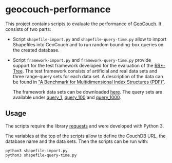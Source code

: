 geocouch-performance
====================
This project contains scripts to evaluate the performance of [GeoCouch](https://github.com/couchbase/geocouch). It consists of two parts:

* Script `shapefile-import.py` and `shapefile-query-time.py` allow to import Shapefiles into GeoCouch and to run random bounding-box queries on the created database.

* Script `framework-import.py` and `framework-query-time.py` provide support for 
  the test framework developed for the evaluation of the 
  [RR*-Tree](http://dl.acm.org/citation.cfm?id=1559929). The test framework consists
  of artificial and real data sets and three range-query sets for each data set. A 
  description of the data can be found in 
  ["A Benchmark for Multidimensional Index Structures (PDF)"](http://www.mathematik.uni-marburg.de/~rstar/benchmark/distributions.pdf).
  
  The framework data sets can be downloaded [here](http://www.mathematik.uni-marburg.de/~achakeye/data/data). 
  The query sets are available under [query_1](http://www.mathematik.uni-marburg.de/~achakeye/data/query_1/), 
  [query_100](http://www.mathematik.uni-marburg.de/~achakeye/data/query_100/) and 
  [query_1000](http://www.mathematik.uni-marburg.de/~achakeye/data/query_1000/).

Usage
------
The scripts require the library [requests](requests.readthedocs.org/) and were developed with Python 3.

The variables at the top of the scripts allow to define the CouchDB URL, the database name and the data sets. Then the scripts can be run with:

    python3 shapefile-import.py
    python3 shapefile-query-time.py
